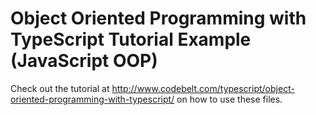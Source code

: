 Object Oriented Programming with TypeScript Tutorial Example (JavaScript OOP)
============================================

Check out the tutorial at <a href="http://www.codebelt.com/typescript/object-oriented-programming-with-typescript/">http://www.codebelt.com/typescript/object-oriented-programming-with-typescript/</a> on how to use these files.
